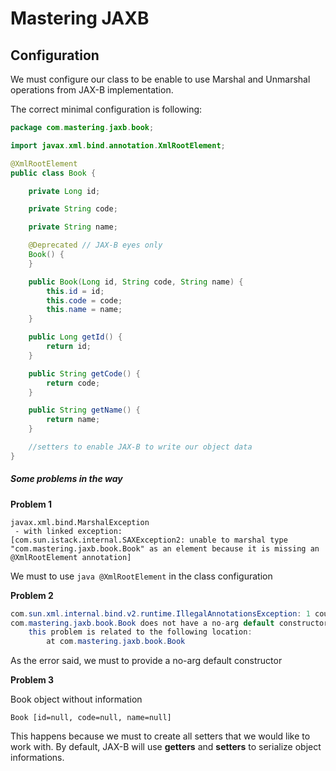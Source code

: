 # Mastering JAXB

## Configuration

We must configure our class to be enable to use Marshal and Unmarshal operations from JAX-B implementation.

The correct minimal configuration is following:

```java
package com.mastering.jaxb.book;

import javax.xml.bind.annotation.XmlRootElement;

@XmlRootElement
public class Book {

	private Long id;

	private String code;

	private String name;

	@Deprecated // JAX-B eyes only
	Book() {
	}

	public Book(Long id, String code, String name) {
		this.id = id;
		this.code = code;
		this.name = name;
	}

	public Long getId() {
		return id;
	}

	public String getCode() {
		return code;
	}

	public String getName() {
		return name;
	}

	//setters to enable JAX-B to write our object data
}

```

##### Some problems in the way

**Problem 1**
```
javax.xml.bind.MarshalException
 - with linked exception:
[com.sun.istack.internal.SAXException2: unable to marshal type "com.mastering.jaxb.book.Book" as an element because it is missing an @XmlRootElement annotation]
```
We must to use ```java @XmlRootElement``` in the class configuration

**Problem 2**
```java
com.sun.xml.internal.bind.v2.runtime.IllegalAnnotationsException: 1 counts of IllegalAnnotationExceptions
com.mastering.jaxb.book.Book does not have a no-arg default constructor.
	this problem is related to the following location:
		at com.mastering.jaxb.book.Book
```
As the error said, we must to provide a no-arg default constructor

**Problem 3**

Book object without information
```
Book [id=null, code=null, name=null]
```
This happens because we must to create all setters that we would like to work with. By default, JAX-B will use **getters** and **setters** to serialize object informations.

